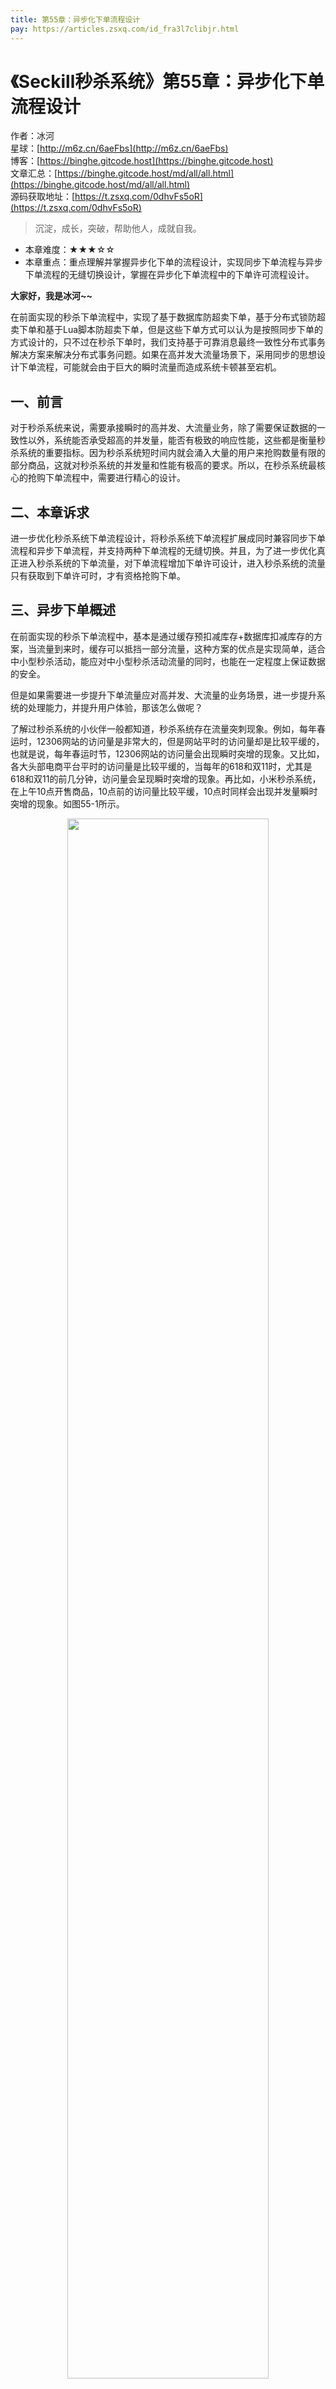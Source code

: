 ```yaml
---
title: 第55章：异步化下单流程设计
pay: https://articles.zsxq.com/id_fra3l7clibjr.html
---
```


# 《Seckill秒杀系统》第55章：异步化下单流程设计

作者：冰河
<br/>星球：[http://m6z.cn/6aeFbs](http://m6z.cn/6aeFbs)
<br/>博客：[https://binghe.gitcode.host](https://binghe.gitcode.host)
<br/>文章汇总：[https://binghe.gitcode.host/md/all/all.html](https://binghe.gitcode.host/md/all/all.html)
<br/>源码获取地址：[https://t.zsxq.com/0dhvFs5oR](https://t.zsxq.com/0dhvFs5oR)

> 沉淀，成长，突破，帮助他人，成就自我。

* 本章难度：★★★☆☆
* 本章重点：重点理解并掌握异步化下单的流程设计，实现同步下单流程与异步下单流程的无缝切换设计，掌握在异步化下单流程中的下单许可流程设计。

**大家好，我是冰河~~**

在前面实现的秒杀下单流程中，实现了基于数据库防超卖下单，基于分布式锁防超卖下单和基于Lua脚本防超卖下单，但是这些下单方式可以认为是按照同步下单的方式设计的，只不过在秒杀下单时，我们支持基于可靠消息最终一致性分布式事务解决方案来解决分布式事务问题。如果在高并发大流量场景下，采用同步的思想设计下单流程，可能就会由于巨大的瞬时流量而造成系统卡顿甚至宕机。

## 一、前言

对于秒杀系统来说，需要承接瞬时的高并发、大流量业务，除了需要保证数据的一致性以外，系统能否承受超高的并发量，能否有极致的响应性能，这些都是衡量秒杀系统的重要指标。因为秒杀系统短时间内就会涌入大量的用户来抢购数量有限的部分商品，这就对秒杀系统的并发量和性能有极高的要求。所以，在秒杀系统最核心的抢购下单流程中，需要进行精心的设计。

## 二、本章诉求

进一步优化秒杀系统下单流程设计，将秒杀系统下单流程扩展成同时兼容同步下单流程和异步下单流程，并支持两种下单流程的无缝切换。并且，为了进一步优化真正进入秒杀系统的下单流量，对下单流程增加下单许可设计，进入秒杀系统的流量只有获取到下单许可时，才有资格抢购下单。

## 三、异步下单概述

在前面实现的秒杀下单流程中，基本是通过缓存预扣减库存+数据库扣减库存的方案，当流量到来时，缓存可以抵挡一部分流量，这种方案的优点是实现简单，适合中小型秒杀活动，能应对中小型秒杀活动流量的同时，也能在一定程度上保证数据的安全。

但是如果需要进一步提升下单流量应对高并发、大流量的业务场景，进一步提升系统的处理能力，并提升用户体验，那该怎么做呢？

了解过秒杀系统的小伙伴一般都知道，秒杀系统存在流量突刺现象。例如，每年春运时，12306网站的访问量是非常大的，但是网站平时的访问量却是比较平缓的，也就是说，每年春运时节，12306网站的访问量会出现瞬时突增的现象。又比如，各大头部电商平台平时的访问量是比较平缓的，当每年的618和双11时，尤其是618和双11的前几分钟，访问量会呈现瞬时突增的现象。再比如，小米秒杀系统，在上午10点开售商品，10点前的访问量比较平缓，10点时同样会出现并发量瞬时突增的现象。如图55-1所示。

<div align="center">
    <img src="https://binghe.gitcode.host/images/project/seckill/scekill-2023-07-20-001.png?raw=true" width="80%">
    <br/>
</div>


通过对这种瞬时并发流量进行异步削峰，可以将瞬时突刺流量变得平缓，如图55-2所示。

<div align="center">
    <img src="https://binghe.gitcode.host/images/project/seckill/scekill-2023-07-20-002.png?raw=true" width="80%">
    <br/>
</div>

通过对比图55-1和图55-2可以看出，对瞬时秒杀流量进行异步削峰后，能够拉长瞬时流量的处理时间，削平流量突刺，最终提升系统的整体吞吐量。

## 四、异步下单设计

## 查看完整文章

加入[冰河技术](http://m6z.cn/6aeFbs)知识星球，解锁完整技术文章与完整代码